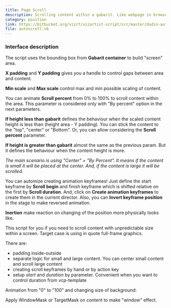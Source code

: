```yaml
---
title: Page Scroll
description: Scrolling content within a gabarit. Like webpage in browser window.
category: position
link: https://bitbucket.org/vizrt/vizartist-script/src/master/dudin-autoscroll/
file: autoscroll.vb
---
```


<interface-description image="pagescroll-ui.png">

### Interface description

The script uses the bounding box from __Gabarit container__ to build "screen" area.

__X padding__ and __Y padding__ gives you a handle to control gaps between area and content.

__Min scale__ and __Max scale__ control max and min possible scaling of content. 

You can animate __Scroll percent__ from 0% to 100% to scroll content within the area. This parameter is considered only with "By percent" option in the next parameters.

__If height less than gabarit__ defines the behaviour when the scaled content height is less than (height area - Y padding). You can stick the content to the "top", "center" or "Bottom". Or, you can allow considering the __Scroll percent__ parameter.

__If height is greater than gabarit__ almost the same as the previous param. But it defines the behaviour when the content height is more.

_The main scenario is using "Center" + "By Percent". It means if the content is small it will be placed at the center. And, if the content is large it will be scrolled._

You can automize creating animation keyframes! Just define the start keyframe by __Scroll begin__ and finish keyframe which is shifted relative on the first by __Scroll duration__. And, click on __Create animation keyframes__ to create them in the current director. Also, you can __Invert keyframe position__ in the stage to make reversed animation.

__Inertion__ make reaction on changing of the position more physically looks like.

</interface-description>

This script for you if you need to scroll content with unpredictable size within a screen. Target case is using in quote full-frame graphics.

There are:
* padding inside-outside
* separate logic for small and large content. You can center small content and scroll large content
* creating scroll keyframes by hand or by action key
* setup _start_ and _duration_ by parameter. Convenient when you want to control duration from vcp-template

Animation from "0" to "100" and changing size of background:

<media-youtube url="https://youtu.be/dCnMv6wVTK4" />

Apply WindowMask or TargetMask on content to make "window" effect.
